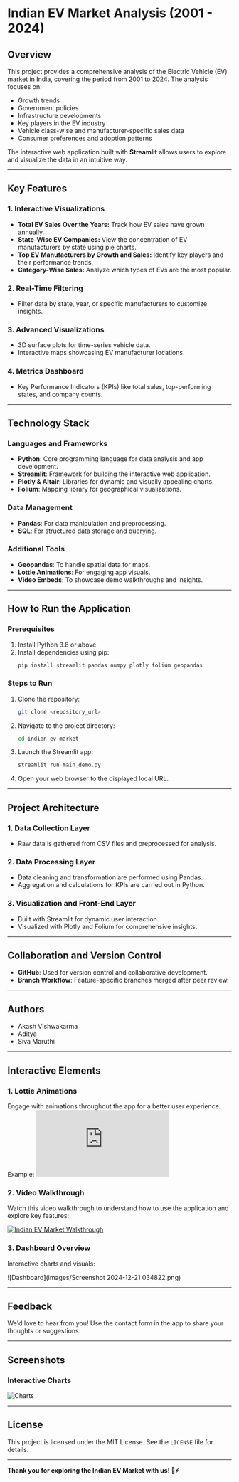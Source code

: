 # Indian EV Market Analysis (2001 - 2024)

## Overview
This project provides a comprehensive analysis of the Electric Vehicle (EV) market in India, covering the period from 2001 to 2024. The analysis focuses on:
- Growth trends
- Government policies
- Infrastructure developments
- Key players in the EV industry
- Vehicle class-wise and manufacturer-specific sales data
- Consumer preferences and adoption patterns

The interactive web application built with **Streamlit** allows users to explore and visualize the data in an intuitive way.

---

## Key Features

### **1. Interactive Visualizations**
- **Total EV Sales Over the Years:** Track how EV sales have grown annually.
- **State-Wise EV Companies:** View the concentration of EV manufacturers by state using pie charts.
- **Top EV Manufacturers by Growth and Sales:** Identify key players and their performance trends.
- **Category-Wise Sales:** Analyze which types of EVs are the most popular.

### **2. Real-Time Filtering**
- Filter data by state, year, or specific manufacturers to customize insights.

### **3. Advanced Visualizations**
- 3D surface plots for time-series vehicle data.
- Interactive maps showcasing EV manufacturer locations.

### **4. Metrics Dashboard**
- Key Performance Indicators (KPIs) like total sales, top-performing states, and company counts.

---

## Technology Stack

### **Languages and Frameworks**
- **Python**: Core programming language for data analysis and app development.
- **Streamlit**: Framework for building the interactive web application.
- **Plotly & Altair**: Libraries for dynamic and visually appealing charts.
- **Folium**: Mapping library for geographical visualizations.

### **Data Management**
- **Pandas**: For data manipulation and preprocessing.
- **SQL**: For structured data storage and querying.

### **Additional Tools**
- **Geopandas**: To handle spatial data for maps.
- **Lottie Animations**: For engaging app visuals.
- **Video Embeds**: To showcase demo walkthroughs and insights.

---

## How to Run the Application

### **Prerequisites**
1. Install Python 3.8 or above.
2. Install dependencies using pip:
    ```bash
    pip install streamlit pandas numpy plotly folium geopandas
    ```

### **Steps to Run**
1. Clone the repository:
    ```bash
    git clone <repository_url>
    ```
2. Navigate to the project directory:
    ```bash
    cd indian-ev-market
    ```
3. Launch the Streamlit app:
    ```bash
    streamlit run main_demo.py
    ```
4. Open your web browser to the displayed local URL.

---

## Project Architecture

### **1. Data Collection Layer**
- Raw data is gathered from CSV files and preprocessed for analysis.

### **2. Data Processing Layer**
- Data cleaning and transformation are performed using Pandas.
- Aggregation and calculations for KPIs are carried out in Python.

### **3. Visualization and Front-End Layer**
- Built with Streamlit for dynamic user interaction.
- Visualized with Plotly and Folium for comprehensive insights.

---

## Collaboration and Version Control

- **GitHub**: Used for version control and collaborative development.
- **Branch Workflow**: Feature-specific branches merged after peer review.

---

## Authors
- Akash Vishwakarma
- Aditya
- Siva Maruthi

---

## Interactive Elements

### **1. Lottie Animations**
Engage with animations throughout the app for a better user experience. Example:
![Lottie Animation Example](https://assets10.lottiefiles.com/packages/lf20_x62chJ.json)

### **2. Video Walkthrough**
Watch this video walkthrough to understand how to use the application and explore key features:

[![Indian EV Market Walkthrough](https://img.youtube.com/vi/dQw4w9WgXcQ/0.jpg)](https://www.youtube.com/watch?v=dQw4w9WgXcQ)

### **3. Dashboard Overview**
Interactive charts and visuals:

![Dashboard](images/Screenshot 2024-12-21 034822.png)

---

## Feedback
We'd love to hear from you! Use the contact form in the app to share your thoughts or suggestions.

---

## Screenshots

### **Interactive Charts**
![Charts](images/charts_screenshot.png)

---

## License
This project is licensed under the MIT License. See the `LICENSE` file for details.

---

**Thank you for exploring the Indian EV Market with us! 🚗⚡**

